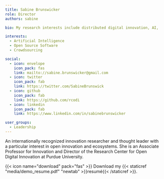 ```yaml
---
title: Sabine Brunswicker
role: Director
authors: sabine

bio: My research interests include distributed digital innovation, AI, crowdsourcing, and open source software

interests:
  - Artificial Intelligence
  - Open Source Software
  - Crowdsourcing

social:
  - icon: envelope
    icon_pack: fas
    link: mailto://sabine.brunswicker@gmail.com
  - icon: twitter
    icon_pack: fab
    link: https://twitter.com/SabineBrunswick
  - icon: github
    icon_pack: fab
    link: https://github.com/rcodi
  - icon: linkedin
    icon_pack: fab
    link: https://www.linkedin.com/in/sabinebrunswicker

user_groups:
  - Leadership
---
```

An internationally recognized innovation researcher and thought leader with a particular interest in open innovation and ecosystems. She is an Associate Professor for Innovation and Director of the Research Center for Open Digital Innovation at Purdue University.

{{< icon name="download" pack="fas" >}} Download my {{< staticref "media/demo_resume.pdf" "newtab" >}}resumé{{< /staticref >}}.

